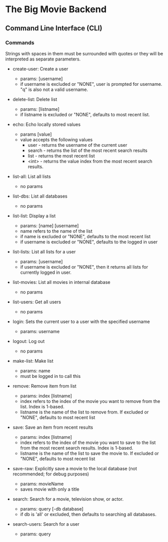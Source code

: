 # The Big Movie Backend

## Command Line Interface (CLI)

### Commands

Strings with spaces in them must be surrounded with quotes or they will be interpreted as separate parameters.

- create-user: Create a user
    - params: [username]
    - if username is excluded or "NONE", user is prompted for username. "q" is also not a valid username.

- delete-list: Delete list
    - params: [listname]
    - if listname is excluded or "NONE", defaults to most recent list.

- echo: Echo locally stored values
    - params [value]
    - value accepts the following values
        - user - returns the username of the current user
        - search - returns the list of the most recent search results
        - list - returns the most recent list
        - \<int> - returns the value index from the most recent search results. 

- list-all: List all lists
    - no params

- list-dbs: List all databases
    - no params

- list-list: Display a list
    - params: [name] [username]
    - name refers to the name of the list
    - if name is excluded or "NONE", defaults to the most recent list
    - if username is excluded or "NONE", defaults to the logged in user

- list-lists: List all lists for a user
    - params: [username]
    - if username is excluded or "NONE", then it returns all lists for currently logged in user.

- list-movies: List all movies in internal database
    - no params

- list-users: Get all users
    - no params

- login: Sets the current user to a user with the specified username
    - params: username

- logout: Log out
    - no params

- make-list: Make list
    - params: name
    - must be logged in to call this

- remove: Remove item from list
    - params: index [listname]
    - index refers to the index of the movie you want to remove from the list. Index is 1-based.
    - listname is the name of the list to remove from. If excluded or "NONE", defaults to most recent list

- save: Save an item from recent results
    - params: index [listname]
    - index refers to the index of the movie you want to save to the list from the most recent search results. Index is 1-based.
    - listname is the name of the list to save the movie to. If excluded or "NONE", defaults to most recent list

- save-raw: Explicitly save a movie to the local database (not recommended; for debug purposes)
    - params: movieName
    - saves movie with only a title

- search: Search for a movie, television show, or actor.
    - params: query [-db database]
    - if db is 'all' or excluded, then defaults to searching all databases. 

- search-users: Search for a user
    - params: query

